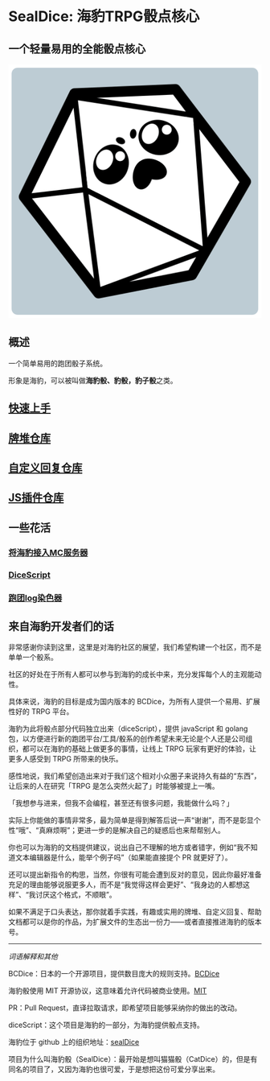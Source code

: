 # SealDice: 海豹TRPG骰点核心
## 一个轻量易用的全能骰点核心

![sealdice](static/manual.assets/sealdice.png)

## 概述

一个简单易用的跑团骰子系统。

形象是海豹，可以被叫做**海豹骰、豹骰，豹子骰**之类。

## [快速上手](https://github.com/sealdice/manual/blob/master/SealDice%E6%8C%87%E4%BB%A4%E6%89%8B%E5%86%8C.md)

## [牌堆仓库](https://github.com/sealdice/draw)

## [自定义回复仓库](https://github.com/sealdice/reply)

## [JS插件仓库](https://github.com/sealdice/javascript)

## 一些花活

### [将海豹接入MC服务器](https://github.com/sealdice/sealdice-minecraft)

### [DiceScript](https://github.com/sealdice/dicescript)

### [跑团log染色器](https://github.com/sealdice/story-painter)

## 来自海豹开发者们的话

非常感谢你读到这里，这里是对海豹社区的展望，我们希望构建一个社区，而不是单单一个骰系。

社区的好处在于所有人都可以参与到海豹的成长中来，充分发挥每个人的主观能动性。

具体来说，海豹的目标是成为国内版本的 BCDice，为所有人提供一个易用、扩展性好的 TRPG 平台。

海豹为此将骰点部分代码独立出来（diceScript），提供 javaScript 和 golang 包，以方便进行新的跑团平台/工具/骰系的创作希望未来无论是个人还是公司组织，都可以在海豹的基础上做更多的事情，让线上 TRPG 玩家有更好的体验，让更多人感受到 TRPG 所带来的快乐。

感性地说，我们希望创造出来对于我们这个相对小众圈子来说持久有益的“东西”，让后来的人在研究「TRPG 是怎么突然火起了」时能够被提上一嘴。

「我想参与进来，但我不会编程，甚至还有很多问题，我能做什么吗？」

实际上你能做的事情非常多，最为简单是得到解答后说一声“谢谢”，而不是彰显个性“哦”、“真麻烦啊”；更进一步的是解决自己的疑惑后也来帮帮别人。

你也可以为海豹的文档提供建议，说出自己不理解的地方或者错字，例如“我不知道文本编辑器是什么，能举个例子吗”（如果能直接提个 PR 就更好了）。

还可以提出新指令的构思，当然，你很有可能会遭到反对的意见，因此你最好准备充足的理由能够说服更多人，而不是“我觉得这样会更好”、“我身边的人都想这样”、“我讨厌这个格式，不顺眼”。

如果不满足于口头表达，那你就着手实践，有趣或实用的牌堆、自定义回复、帮助文档都可以是你的作品，为扩展文件的生态出一份力——或者直接推进海豹的版本号。

---

*词语解释和其他*

BCDice：日本的一个开源项目，提供数目庞大的规则支持。[BCDice](https://github.com/bcdice/BCDice)

海豹骰使用 MIT 开源协议，这意味着允许代码被商业使用。[MIT](https://opensource.org/licenses/MIT)

PR：Pull Request，直译拉取请求，即希望项目能够采纳你的做出的改动。

diceScript：这个项目是海豹的一部分，为海豹提供骰点支持。

海豹位于 github 上的组织地址：[sealDice](https://github.com/sealdice)

项目为什么叫海豹骰（SealDice）：最开始是想叫猫猫骰（CatDice）的，但是有同名的项目了，又因为海豹也很可爱，于是想把这份可爱分享出来。
